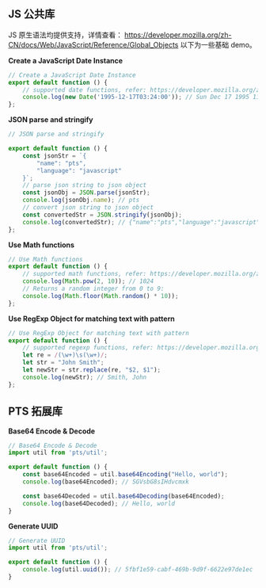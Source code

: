 ## JS 公共库

JS 原生语法均提供支持，详情查看： https://developer.mozilla.org/zh-CN/docs/Web/JavaScript/Reference/Global_Objects
以下为一些基础 demo。

**Create a JavaScript Date Instance**

```js
// Create a JavaScript Date Instance
export default function () {
    // supported date functions, refer: https://developer.mozilla.org/zh-CN/docs/Web/JavaScript/Reference/Global_Objects/Date
    console.log(new Date('1995-12-17T03:24:00')); // Sun Dec 17 1995 11:24:00 GMT+0800 (CST)
};
```

**JSON parse and stringify**

```js
// JSON parse and stringify

export default function () {
    const jsonStr = `{
        "name": "pts",
        "language": "javascript"
    }`;
    // parse json string to json object
    const jsonObj = JSON.parse(jsonStr);
    console.log(jsonObj.name); // pts
    // convert json string to json object
    const convertedStr = JSON.stringify(jsonObj);
    console.log(convertedStr); // {"name":"pts","language":"javascript"}
};
```

**Use Math functions**

```js
// Use Math functions
export default function () {
    // supported math functions, refer: https://developer.mozilla.org/zh-CN/docs/Web/JavaScript/Reference/Global_Objects/Math
    console.log(Math.pow(2, 10)); // 1024
    // Returns a random integer from 0 to 9:
    console.log(Math.floor(Math.random() * 10));
};
```

**Use RegExp Object for matching text with pattern**

```js
// Use RegExp Object for matching text with pattern
export default function () {
    // supported regexp functions, refer: https://developer.mozilla.org/zh-CN/docs/Web/JavaScript/Reference/Global_Objects/RegExp
    let re = /(\w+)\s(\w+)/;
    let str = "John Smith";
    let newStr = str.replace(re, "$2, $1");
    console.log(newStr); // Smith, John
};
```

## PTS 拓展库

**Base64 Encode & Decode**

```js
// Base64 Encode & Decode
import util from 'pts/util';

export default function () {
    const base64Encoded = util.base64Encoding("Hello, world");
    console.log(base64Encoded); // SGVsbG8sIHdvcmxk

    const base64Decoded = util.base64Decoding(base64Encoded);
    console.log(base64Decoded); // Hello, world
}
```

**Generate UUID**

```js
// Generate UUID
import util from 'pts/util';

export default function () {
    console.log(util.uuid()); // 5fbf1e59-cabf-469b-9d9f-6622e97de1ec
}
```

